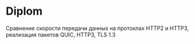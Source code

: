 # Diplom
Сравнение скорости передачи данных на протоклах HTTP2 и HTTP3, реализация пакетов QUIC, HTTP3, TLS 1.3
